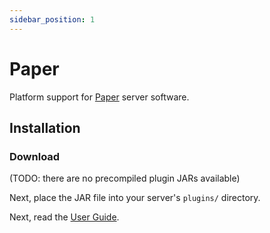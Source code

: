 ```yaml
---
sidebar_position: 1
---
```


# Paper

Platform support for [Paper](https://papermc.io) server software.

## Installation

### Download

(TODO: there are no precompiled plugin JARs available)

Next, place the JAR file into your server's `plugins/` directory.

Next, read the [User Guide](../guide/user).
